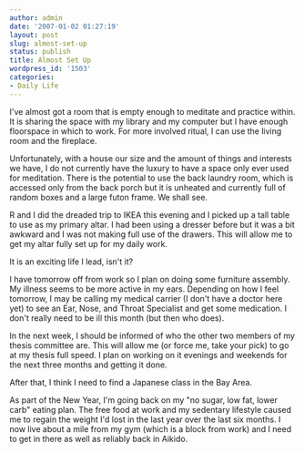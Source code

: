```yaml
---
author: admin
date: '2007-01-02 01:27:19'
layout: post
slug: almost-set-up
status: publish
title: Almost Set Up
wordpress_id: '1503'
categories:
- Daily Life
---
```

I've almost got a room that is empty enough to meditate and practice within. It is sharing the space with my library and my computer but I have enough floorspace in which to work. For more involved ritual, I can use the living room and the fireplace.

Unfortunately, with a house our size and the amount of things and interests we have, I do not currently have the luxury to have a space only ever used for meditation. There is the potential to use the back laundry room, which is accessed only from the back porch but it is unheated and currently full of random boxes and a large futon frame. We shall see.

R and I did the dreaded trip to IKEA this evening and I picked up a tall table to use as my primary altar. I had been using a dresser before but it was a bit awkward and I was not making full use of the drawers. This will allow me to get my altar fully set up for my daily work.

It is an exciting life I lead, isn't it?

I have tomorrow off from work so I plan on doing some furniture assembly. My illness seems to be more active in my ears. Depending on how I feel tomorrow, I may be calling my medical carrier (I don't have a doctor here yet) to see an Ear, Nose, and Throat Specialist and get some medication. I don't really need to be ill this month (but then who does).

In the next week, I should be informed of who the other two members of my thesis committee are. This will allow me (or force me, take your pick) to go at my thesis full speed. I plan on working on it evenings and weekends for the next three months and getting it done.

After that, I think I need to find a Japanese class in the Bay Area.

As part of the New Year, I'm going back on my "no sugar, low fat, lower carb" eating plan. The free food at work and my sedentary lifestyle caused me to regain the weight I'd lost in the last year over the last six months. I now live about a mile from my gym (which is a block from work) and I need to get in there as well as reliably back in Aikido.
